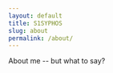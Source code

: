 ```yaml
---
layout: default
title: S1SYPHOS
slug: about
permalink: /about/
---
```

<p>About me -- but what to say?</p>
